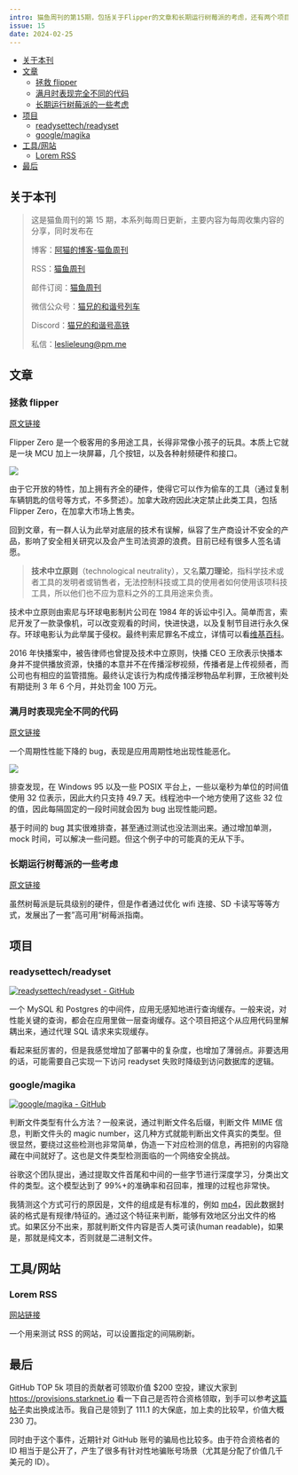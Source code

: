 ```yaml
---
intro: 猫鱼周刊的第15期，包括关于Flipper的文章和长期运行树莓派的考虑，还有两个项目和一个用来测试RSS的网站。
issue: 15
date: 2024-02-25
---
```


- [关于本刊](#%E5%85%B3%E4%BA%8E%E6%9C%AC%E5%88%8A)
- [文章](#%E6%96%87%E7%AB%A0)
  - [拯救 flipper](#%E6%8B%AF%E6%95%91%20flipper)
  - [满月时表现完全不同的代码](#%E6%BB%A1%E6%9C%88%E6%97%B6%E8%A1%A8%E7%8E%B0%E5%AE%8C%E5%85%A8%E4%B8%8D%E5%90%8C%E7%9A%84%E4%BB%A3%E7%A0%81)
  - [长期运行树莓派的一些考虑](#%E9%95%BF%E6%9C%9F%E8%BF%90%E8%A1%8C%E6%A0%91%E8%8E%93%E6%B4%BE%E7%9A%84%E4%B8%80%E4%BA%9B%E8%80%83%E8%99%91)
- [项目](#%E9%A1%B9%E7%9B%AE)
  - [readysettech/readyset](#readysettech/readyset)
  - [google/magika](#google/magika)
- [工具/网站](#%E5%B7%A5%E5%85%B7/%E7%BD%91%E7%AB%99)
  - [Lorem RSS](#Lorem%20RSS)
- [最后](#%E6%9C%80%E5%90%8E)

## 关于本刊

> 这是猫鱼周刊的第 15 期，本系列每周日更新，主要内容为每周收集内容的分享，同时发布在
>
> 博客：[阿猫的博客-猫鱼周刊](https://ameow.xyz/categories/weekly)
>
> RSS：[猫鱼周刊](https://ameow.xyz/feed/categories/weekly.xml)
>
> 邮件订阅：[猫鱼周刊](https://quaily.com/ameow)
>
> 微信公众号：[猫兄的和谐号列车](http://img.ameow.xyz/202401141448662.png)
>
> Discord：[猫兄的和谐号高铁](https://discord.gg/5G5Nbtuz)
>
> 私信：[leslieleung@pm.me](mailto:leslieleung@pm.me)

## 文章

### 拯救 flipper

[原文链接](https://saveflipper.ca/)

Flipper Zero 是一个极客用的多用途工具，长得非常像小孩子的玩具。本质上它就是一块 MCU 加上一块屏幕，几个按钮，以及各种射频硬件和接口。

![](https://img.ameow.xyz/202402251656733.png)

由于它开放的特性，加上拥有齐全的硬件，使得它可以作为偷车的工具（通过复制车辆钥匙的信号等方式，不多赘述）。加拿大政府因此决定禁止此类工具，包括 Flipper Zero，在加拿大市场上售卖。

回到文章，有一群人认为此举对底层的技术有误解，纵容了生产商设计不安全的产品，影响了安全相关研究以及会产生司法资源的浪费。目前已经有很多人签名请愿。

> **技术中立原则**（technological neutrality），又名**菜刀理论**，指科学技术或者工具的发明者或销售者，无法控制科技或工具的使用者如何使用该项科技工具，所以他们也不应为意料之外的工具用途来负责。

技术中立原则由索尼与环球电影制片公司在 1984 年的诉讼中引入。简单而言，索尼开发了一款录像机，可以改变观看的时间，快进快退，以及复制节目进行永久保存。环球电影认为此举属于侵权。最终判索尼罪名不成立，详情可以看[维基百科](https://en.wikipedia.org/wiki/Sony_Corp._of_America_v._Universal_City_Studios,_Inc.)。

2016 年快播案中，被告律师也曾提及技术中立原则，快播 CEO 王欣表示快播本身并不提供播放资源，快播的本意并不在传播淫秽视频，传播者是上传视频者，而公司也有相应的监管措施。最终认定该行为构成传播淫秽物品牟利罪，王欣被判处有期徒刑 3 年 6 个月，并处罚金 100 万元。

### 满月时表现完全不同的代码

[原文链接](https://www.hanselman.com/blog/the-code-worked-differently-when-the-moon-was-full)

一个周期性性能下降的 bug，表现是应用周期性地出现性能恶化。

![](https://img.ameow.xyz/202402251724011.png)

排查发现，在 Windows 95 以及一些 POSIX 平台上，一些以毫秒为单位的时间值使用 32 位表示，因此大约只支持 49.7 天。线程池中一个地方使用了这些 32 位的值，因此每隔固定的一段时间就会因为 bug 出现性能问题。

基于时间的 bug 其实很难排查，甚至通过测试也没法测出来。通过增加单测，mock 时间，可以解决一些问题。但这个例子中的可能真的无从下手。

### 长期运行树莓派的一些考虑

[原文链接](https://www.dzombak.com/blog/2023/12/Considerations-for-a-long-running-Raspberry-Pi.html)

虽然树莓派是玩具级别的硬件，但是作者通过优化 wifi 连接、SD 卡读写等等方式，发展出了一套”高可用“树莓派指南。

## 项目

### readysettech/readyset

[![readysettech/readyset - GitHub](https://gh-card.dev/repos/readysettech/readyset.svg?fullname=)](https://github.com/readysettech/readyset)

一个 MySQL 和 Postgres 的中间件，应用无感知地进行查询缓存。一般来说，对性能关键的查询，都会在应用里做一层查询缓存。这个项目把这个从应用代码里解耦出来，通过代理 SQL 请求来实现缓存。

看起来挺厉害的，但是我感觉增加了部署中的复杂度，也增加了薄弱点。非要选用的话，可能需要自己实现一下访问 readyset 失败时降级到访问数据库的逻辑。

### google/magika

[![google/magika - GitHub](https://gh-card.dev/repos/google/magika.svg?fullname=)](https://github.com/google/magika)

判断文件类型有什么方法？一般来说，通过判断文件名后缀，判断文件 MIME 信息，判断文件头的 magic number，这几种方式就能判断出文件真实的类型。但很显然，要绕过这些检测也非常简单，伪造一下对应检测的信息，再把别的内容隐藏在中间就好了。这也是文件类型检测面临的一个网络安全挑战。

谷歌这个团队提出，通过提取文件首尾和中间的一些字节进行深度学习，分类出文件的类型。这个模型达到了 99%+的准确率和召回率，推理的过程也非常快。

我猜测这个方式可行的原因是，文件的组成是有标准的，例如 [mp4](https://en.wikipedia.org/wiki/MP4_file_format)，因此数据封装的格式是有规律/特征的。通过这个特征来判断，能够有效地区分出文件的格式。如果区分不出来，那就判断文件内容是否人类可读(human readable)，如果是，那就是纯文本，否则就是二进制文件。

## 工具/网站

### Lorem RSS

[网站链接](https://lorem-rss.herokuapp.com/)

一个用来测试 RSS 的网站，可以设置指定的间隔刷新。

## 最后

GitHub TOP 5k 项目的贡献者可领取价值 $200 空投，建议大家到 https://provisions.starknet.io 看一下自己是否符合资格领取，到手可以参考[这篇帖子](https://v2ex.com/t/1017287)卖出换成法币。我自己是领到了 111.1 的大保底，加上卖的比较早，价值大概 230 刀。

同时由于这个事件，近期针对 GitHub 账号的骗局也比较多。由于符合资格者的 ID 相当于是公开了，产生了很多有针对性地骗账号场景（尤其是分配了价值几千美元的 ID）。
